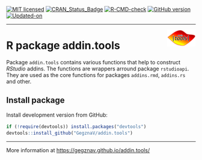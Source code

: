 
<!-- 

TO DO: 

1. Write function to check if there is a space before and after the selection
(for %>% and similar operators

-->
<!-- README.md is generated from README.Rmd. Please edit that file -->
<!-- badges: start -->

[![MIT
licensed](https://img.shields.io/badge/license-MIT-blue.svg)](https://opensource.org/licenses/MIT)
[![CRAN_Status_Badge](http://www.r-pkg.org/badges/version/addin.tools)](https://cran.r-project.org/package=addin.tools)
[![R-CMD-check](https://github.com/GegznaV/addin.tools/workflows/R-CMD-check/badge.svg)](https://github.com/GegznaV/addin.tools/actions)
[![GitHub
version](https://img.shields.io/badge/GitHub-0.0.9.1-brightgreen.svg)](https://github.com/GegznaV/addin.tools)
[![Updated-on](https://img.shields.io/badge/Updated%20on-2022--03--23-yellowgreen.svg)](/commits/master)
<!-- badges: end -->

<!-- [![Rdoc](http://www.rdocumentation.org/badges/version/addin.tools)](http://www.rdocumentation.org/packages/addin.tools) -->
<!--

-->

------------------------------------------------------------------------

<!-- <img src="https://gegznav.github.io/addin.tools/logo.png" align="right" width="15%" height="15%"/> -->

<img src="https://raw.githubusercontent.com/GegznaV/addin.tools/master/docs/logo.png" align="right" width="15%" height="15%"/>

# R package **addin.tools**

Package `addin.tools` contains various functions that help to construct
*RStudio* addins. The functions are wrappers arround package
`rstudioapi`. They are used as the core functions for packages
`addins.rmd`, `addins.rs` and other.

## Install package

<!-- Install released version from CRAN: -->
<!-- ```{r Install package from CRAN, eval=FALSE} -->
<!-- install.packages("addin.tools") -->
<!-- ``` -->

Install development version from GitHub:

``` r
if (!require(devtools)) install.packages("devtools")
devtools::install_github("GegznaV/addin.tools")
```

------------------------------------------------------------------------

More information at <https://gegznav.github.io/addin.tools/>
